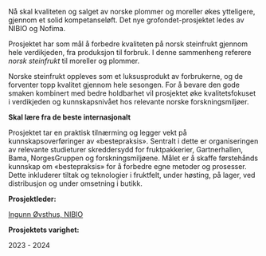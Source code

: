 Nå skal kvaliteten og salget av norske plommer og moreller økes ytteligere, gjennom et solid kompetanseløft. Det nye grofondet-prosjektet ledes av NIBIO og Nofima. 

Prosjektet har som mål å forbedre kvaliteten på norsk steinfrukt gjennom hele verdikjeden, fra produksjon til forbruk. I denne sammenheng referere _norsk steinfrukt_ til moreller og plommer.

Norske steinfrukt oppleves som et luksusprodukt av forbrukerne, og de forventer topp kvalitet gjennom hele sesongen. For å bevare den gode smaken kombinert med bedre holdbarhet vil prosjektet øke kvalitetsfokuset i verdikjeden og kunnskapsnivået hos relevante norske forskningsmiljøer. 

**Skal lære fra de beste internasjonalt** 

Prosjektet tar en praktisk tilnærming og legger vekt på kunnskapsoverføringer av «bestepraksis». Sentralt i dette er organiseringen av relevante studieturer skreddersydd for fruktpakkerier, Gartnerhallen, Bama, NorgesGruppen og forskningsmiljøene. Målet er å skaffe førstehånds kunnskap om «bestepraksis» for å forbedre egne metoder og prosesser. Dette inkluderer tiltak og teknologier i fruktfelt, under høsting, på lager, ved distribusjon og under omsetning i butikk.

**Prosjektleder:** 

[Ingunn Øvsthus, NIBIO](https://www.nibio.no/ansatte/ingunn-ovsthus) 

**Prosjektets varighet:**

 2023 - 2024